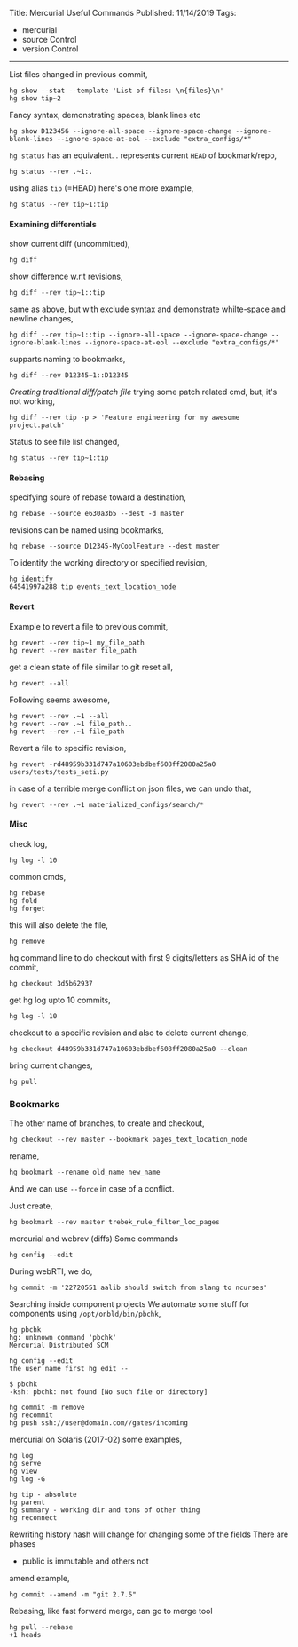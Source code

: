 Title: Mercurial Useful Commands
Published: 11/14/2019
Tags:
  - mercurial
  - source Control
  - version Control
---
List files changed in previous commit,
```
hg show --stat --template 'List of files: \n{files}\n'
hg show tip~2
```

Fancy syntax, demonstrating spaces, blank lines etc
```
hg show D123456 --ignore-all-space --ignore-space-change --ignore-blank-lines --ignore-space-at-eol --exclude "extra_configs/*"
```

`hg status` has an equivalent. . represents current `HEAD` of bookmark/repo,
```
hg status --rev .~1:.
```
using alias `tip` (=HEAD) here's one more example,
```
hg status --rev tip~1:tip
```

#### Examining differentials
show current diff (uncommitted),
```
hg diff
```

show difference w.r.t revisions,
```
hg diff --rev tip~1::tip
```

same as above, but with exclude syntax and demonstrate whilte-space and newline changes,
```
hg diff --rev tip~1::tip --ignore-all-space --ignore-space-change --ignore-blank-lines --ignore-space-at-eol --exclude "extra_configs/*"
```

supparts naming to bookmarks,
```
hg diff --rev D12345~1::D12345
```


_Creating traditional diff/patch file_
trying some patch related cmd, but, it's not working,
```
hg diff --rev tip -p > 'Feature engineering for my awesome project.patch'
```

Status to see file list changed,
```
hg status --rev tip~1:tip
```

#### Rebasing
specifying soure of rebase toward a destination,
```
hg rebase --source e630a3b5 --dest -d master
```

revisions can be named using bookmarks,
```
hg rebase --source D12345-MyCoolFeature --dest master
```

To identify the working directory or specified revision,
```
hg identify
64541997a288 tip events_text_location_node
```

#### Revert
Example to revert a file to previous commit,
```
hg revert --rev tip~1 my_file_path
hg revert --rev master file_path
```

get a clean state of file
similar to git reset all,
```
hg revert --all
```

Following seems awesome,
```
hg revert --rev .~1 --all
hg revert --rev .~1 file_path..
hg revert --rev .~1 file_path
```

Revert a file to specific revision,
```
hg revert -rd48959b331d747a10603ebdbef608ff2080a25a0 users/tests/tests_seti.py
```

in case of a terrible merge conflict on json files, we can undo that,
```
hg revert --rev .~1 materialized_configs/search/*
```

#### Misc
check log,
```
hg log -l 10
```

common cmds,
```
hg rebase
hg fold
hg forget
```

this will also delete the file,
```
hg remove
```

hg command line to do checkout with first 9 digits/letters as SHA id of the commit,
```
hg checkout 3d5b62937
```

get hg log upto 10 commits,
```
hg log -l 10
```

checkout to a specific revision and also to delete current change,
```
hg checkout d48959b331d747a10603ebdbef608ff2080a25a0 --clean
```

bring current changes,
```
hg pull
```

### Bookmarks
The other name of branches,
to create and checkout,
```
hg checkout --rev master --bookmark pages_text_location_node
```

rename,
```
hg bookmark --rename old_name new_name
```

And we can use `--force` in case of a conflict.

Just create,
```
hg bookmark --rev master trebek_rule_filter_loc_pages
```

mercurial and webrev (diffs)
Some commands
```
hg config --edit
```
During webRTI, we do,
```
hg commit -m '22720551 aalib should switch from slang to ncurses'
```


Searching inside component projects
We automate some stuff for components using `/opt/onbld/bin/pbchk`,
```
hg pbchk
hg: unknown command 'pbchk'
Mercurial Distributed SCM

hg config --edit
the user name first hg edit --

$ pbchk
-ksh: pbchk: not found [No such file or directory]

hg commit -m remove
hg recommit
hg push ssh://user@domain.com//gates/incoming
```

mercurial on Solaris (2017-02)
some examples,
```
hg log
hg serve
hg view
hg log -G

hg tip - absolute
hg parent
hg summary - working dir and tons of other thing
hg reconnect
```

Rewriting history
hash will change for changing some of the fields
There are phases
 - public is immutable and others not

amend example,
```
hg commit --amend -m "git 2.7.5"
```

Rebasing,
like fast forward merge, can go to merge tool

```
hg pull --rebase
+1 heads
```
